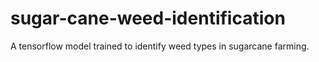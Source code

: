 # sugar-cane-weed-identification
A tensorflow model trained to identify weed types in sugarcane farming.

